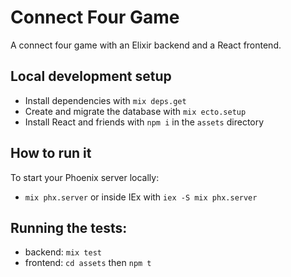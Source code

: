 # Connect Four Game

A connect four game with an Elixir backend and a React frontend.

## Local development setup

  * Install dependencies with `mix deps.get`
  * Create and migrate the database with `mix ecto.setup`
  * Install React and friends with `npm i` in the `assets` directory

## How to run it

To start your Phoenix server locally:

  * `mix phx.server` or inside IEx with `iex -S mix phx.server`

## Running the tests:

- backend: `mix test`
- frontend: `cd assets` then `npm t`


